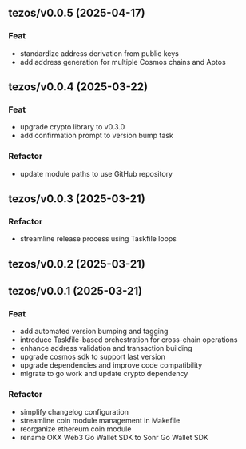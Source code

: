 ## tezos/v0.0.5 (2025-04-17)

### Feat

- standardize address derivation from public keys
- add address generation for multiple Cosmos chains and Aptos

## tezos/v0.0.4 (2025-03-22)

### Feat

- upgrade crypto library to v0.3.0
- add confirmation prompt to version bump task

### Refactor

- update module paths to use GitHub repository

## tezos/v0.0.3 (2025-03-21)

### Refactor

- streamline release process using Taskfile loops

## tezos/v0.0.2 (2025-03-21)

## tezos/v0.0.1 (2025-03-21)

### Feat

- add automated version bumping and tagging
- introduce Taskfile-based orchestration for cross-chain operations
- enhance address validation and transaction building
- upgrade cosmos sdk to support last version
- upgrade dependencies and improve code compatibility
- migrate to go work and update crypto dependency

### Refactor

- simplify changelog configuration
- streamline coin module management in Makefile
- reorganize ethereum coin module
- rename OKX Web3 Go Wallet SDK to Sonr Go Wallet SDK
